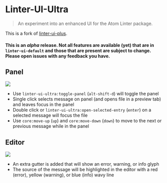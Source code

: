 # Linter-UI-Ultra
> An experiment into an enhanced UI for the Atom Linter package.

This is a fork of [linter-ui-plus](https://github.com/mehcode/linter-ui-plus).

#### This is an _alpha_ release. Not all features are available (yet) that are in `linter-ui-default` and those that are present are subject to change. Please open issues with any feedback you have.
## Panel

![](https://user-images.githubusercontent.com/753919/28002478-686f307e-64ea-11e7-83c7-b41a2ef130c8.png)
 
 - Use `linter-ui-ultra:toggle-panel` (`alt-shift-d`) will toggle the panel
 - Single click selects message on panel (and opens file in a preview tab) and leaves focus in the panel
 - Double click or `linter-ui-ultra:open-selected-entry` (`enter`) on a selected message will focus the file 
 - Use `core:move-up` (`up`) and `core:move-down` (`down`) to move to the next or previous message while in the panel
 
## Editor

![](https://user-images.githubusercontent.com/753919/28002548-05159f94-64eb-11e7-97b4-9ce23d8f0cda.png)

 - An extra gutter is added that will show an error, warning, or info glyph
 - The source of the message will be highlighted in the editor with a red (error), yellow (warning), or blue (info) wavy line
